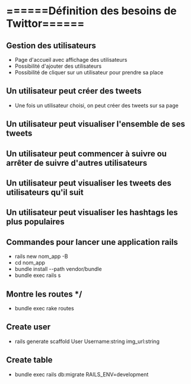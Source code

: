 # ======Définition des besoins de Twittor======



## Gestion des utilisateurs
- Page d'accueil avec affichage des utilisateurs
- Possibilité d'ajouter des utilisateurs
- Possibilité de cliquer sur un utilisateur pour prendre sa place

## Un utilisateur peut créer des tweets
- Une fois un utilisateur choisi, on peut créer des tweets sur sa page

## Un utilisateur peut visualiser l'ensemble de ses tweets

## Un utilisateur peut commencer à suivre ou arrêter de suivre d'autres utilisateurs

## Un utilisateur peut visualiser les tweets des utilisateurs qu'il suit

## Un utilisateur peut visualiser les hashtags les plus populaires 



## Commandes pour lancer une application rails

- rails new nom_app -B
- cd nom_app
- bundle install --path vendor/bundle
- bundle exec rails s
## Montre les routes */
- bundle exec rake routes
## Create user
- rails generate scaffold User Username:string img_url:string
## Create table 
- bundle exec rails db:migrate RAILS_ENV=development

